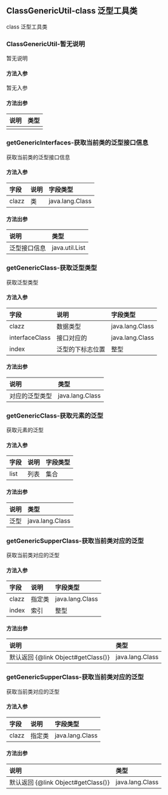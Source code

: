 ## ClassGenericUtil-class 泛型工具类

class 泛型工具类

### ClassGenericUtil-暂无说明

暂无说明

#### 方法入参

暂无入参

#### 方法出参

| 说明 | 类型 |
|:---|:---|
|  |  |

### getGenericInterfaces-获取当前类的泛型接口信息

获取当前类的泛型接口信息

#### 方法入参

| 字段 | 说明 | 字段类型 |
|:---|:---|:---|
| clazz | 类 | java.lang.Class |

#### 方法出参

| 说明 | 类型 |
|:---|:---|
| 泛型接口信息 | java.util.List |

### getGenericClass-获取泛型类型

获取泛型类型

#### 方法入参

| 字段 | 说明 | 字段类型 |
|:---|:---|:---|
| clazz | 数据类型 | java.lang.Class |
| interfaceClass | 接口对应的 | java.lang.Class |
| index | 泛型的下标志位置 | 整型 |

#### 方法出参

| 说明 | 类型 |
|:---|:---|
| 对应的泛型类型 | java.lang.Class |

### getGenericClass-获取元素的泛型

获取元素的泛型

#### 方法入参

| 字段 | 说明 | 字段类型 |
|:---|:---|:---|
| list | 列表 | 集合 |

#### 方法出参

| 说明 | 类型 |
|:---|:---|
| 泛型 | java.lang.Class |

### getGenericSupperClass-获取当前类对应的泛型

获取当前类对应的泛型

#### 方法入参

| 字段 | 说明 | 字段类型 |
|:---|:---|:---|
| clazz | 指定类 | java.lang.Class |
| index | 索引 | 整型 |

#### 方法出参

| 说明 | 类型 |
|:---|:---|
| 默认返回 {@link Object#getClass()} | java.lang.Class |

### getGenericSupperClass-获取当前类对应的泛型

获取当前类对应的泛型

#### 方法入参

| 字段 | 说明 | 字段类型 |
|:---|:---|:---|
| clazz | 指定类 | java.lang.Class |

#### 方法出参

| 说明 | 类型 |
|:---|:---|
| 默认返回 {@link Object#getClass()} | java.lang.Class |




